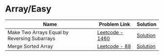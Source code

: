 # Array/Easy


| Name       | Problem Link                       | Solution                      |
|--------------------|------------------------------------|-----------------------------------|
| Make Two Arrays Equal by Reversing Subarrays          | [Leetcode - 1460](#)                | [Solution](https://github.com/moinhameed27/Ultimate-DSA/blob/main/Array/Easy/Make%20Two%20Arrays%20Equal%20by%20Reversing%20Subarrays.cpp)              |
| Merge Sorted Array          | [Leetcode - 88](#)                | [Solution](https://github.com/moinhameed27/Ultimate-DSA/blob/main/Array/Easy/Merge%20Sorted%20Array.cpp)              |




